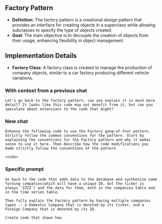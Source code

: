 ## Factory Pattern
- **Definition**: The factory pattern is a creational design pattern that provides an interface for creating objects in a superclass while allowing subclasses to specify the type of objects created.
- **Goal**: The main objective is to decouple the creation of objects from their usage, enhancing flexibility in object management.

## Implementation Details
- **Factory Class**: A factory class is created to manage the production of company objects, similar to a car factory producing different vehicle variations.
###  With context from a previous chat
```
Let's go back to the factory pattern, can you explain it in much more detail? It looks like this code may not benefit from it, but can you speculate about extensions to the code that might?
```

### New chat
```
Enhance the following code to use the Factory gang-of-four pattern. Strictly follow the common conventions for the pattern. Start by explaining the conventions for the Factory pattern and why it makes sense to use it here. Then describe how the code modifications you made strictly follow the conventions of the pattern

«code»
```

### Specific prompt 
```
Go back to the code that adds data to the database and synthesize some foreing companies(which will have a unique ID, but the ticker is always 'ZZZZ') and the data for them, both in the companies table and in the time series table.

Then fully explain the Factory pattern by having multiple companies types -- a Domestic Company that is denoted by its ticker, and a Foreign Company that is denoted by its ID.

Create code that shows how
```

